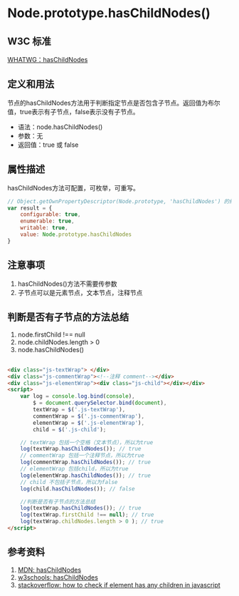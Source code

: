 # Node.prototype.hasChildNodes()

## W3C 标准
[WHATWG：hasChildNodes](https://dom.spec.whatwg.org/#dom-node-haschildnodes)

## 定义和用法
节点的hasChildNodes方法用于判断指定节点是否包含子节点。返回值为布尔值，true表示有子节点，false表示没有子节点。

- 语法：node.hasChildNodes()
- 参数：无
- 返回值：true 或 false

## 属性描述
hasChildNodes方法可配置，可枚举，可重写。
```javascript
// Object.getOwnPropertyDescriptor(Node.prototype, 'hasChildNodes') 的结果如下：
var result = {
    configurable: true,
    enumerable: true,
    writable: true,
    value: Node.prototype.hasChildNodes
}
```

## 注意事项
1. hasChildNodes()方法不需要传参数
2. 子节点可以是元素节点，文本节点，注释节点

## 判断是否有子节点的方法总结
1. node.firstChild !== null
2. node.childNodes.length > 0 
3. node.hasChildNodes()

## 
```html
<div class="js-textWrap"> </div>
<div class="js-commentWrap"><!--注释 comment--></div>
<div class="js-elementWrap"><div class="js-child"></div></div>
<script>
    var log = console.log.bind(console),
        $ = document.querySelector.bind(document),
        textWrap = $('.js-textWrap'),
        commentWrap = $('.js-commentWrap'),
        elementWrap = $('.js-elementWrap'),
        child = $('.js-child');

    // textWrap 包括一个空格（文本节点），所以为true
    log(textWrap.hasChildNodes()); // true
    // commentWrap 包括一个注释节点，所以为true
    log(commentWrap.hasChildNodes()); // true
    // elementWrap 包括child，所以为true
    log(elementWrap.hasChildNodes()); // true
    // child 不包括子节点，所以为false
    log(child.hasChildNodes()); // false

    //判断是否有子节点的方法总结
    log(textWrap.hasChildNodes()); // true
    log(textWrap.firstChild !== null); // true
    log(textWrap.childNodes.length > 0 ); // true
</script>
```

## 参考资料
1. [MDN: hasChildNodes](https://developer.mozilla.org/en-US/docs/Web/API/Node/hasChildNodes)
2. [w3schools: hasChildNodes](http://www.w3schools.com/jsref/met_node_haschildnodes.asp)
3. [stackoverflow: how to check if element has any children in javascript](http://stackoverflow.com/questions/2161634/how-to-check-if-element-has-any-children-in-javascript)